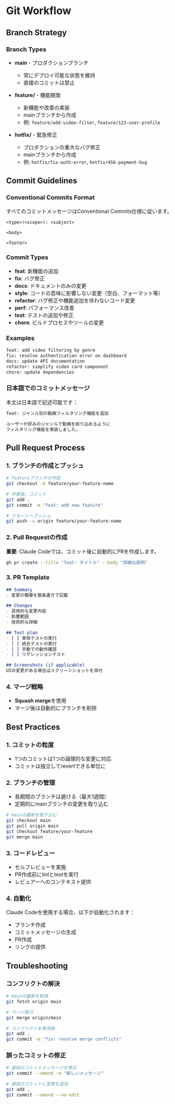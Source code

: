 # Git Workflow

## Branch Strategy

### Branch Types
- **main** - プロダクションブランチ
  - 常にデプロイ可能な状態を維持
  - 直接のコミットは禁止
  
- **feature/<task-id>** - 機能開発
  - 新機能や改善の実装
  - mainブランチから作成
  - 例: `feature/add-video-filter`, `feature/123-user-profile`
  
- **hotfix/<issue-id>** - 緊急修正
  - プロダクションの重大なバグ修正
  - mainブランチから作成
  - 例: `hotfix/fix-auth-error`, `hotfix/456-payment-bug`

## Commit Guidelines

### Conventional Commits Format
すべてのコミットメッセージはConventional Commits仕様に従います。

```
<type>(<scope>): <subject>

<body>

<footer>
```

### Commit Types
- **feat**: 新機能の追加
- **fix**: バグ修正
- **docs**: ドキュメントのみの変更
- **style**: コードの意味に影響しない変更（空白、フォーマット等）
- **refactor**: バグ修正や機能追加を伴わないコード変更
- **perf**: パフォーマンス改善
- **test**: テストの追加や修正
- **chore**: ビルドプロセスやツールの変更

### Examples
```bash
feat: add video filtering by genre
fix: resolve authentication error on dashboard
docs: update API documentation
refactor: simplify video card component
chore: update dependencies
```

### 日本語でのコミットメッセージ
本文は日本語で記述可能です：

```bash
feat: ジャンル別の動画フィルタリング機能を追加

ユーザーが好みのジャンルで動画を絞り込めるように
フィルタリング機能を実装しました。
```

## Pull Request Process

### 1. ブランチの作成とプッシュ
```bash
# featureブランチの作成
git checkout -b feature/your-feature-name

# 作業後、コミット
git add .
git commit -m "feat: add new feature"

# リモートへプッシュ
git push -u origin feature/your-feature-name
```

### 2. Pull Requestの作成
**重要**: Claude Codeでは、コミット後に自動的にPRを作成します。

```bash
gh pr create --title "feat: タイトル" --body "詳細な説明"
```

### 3. PR Template
```markdown
## Summary
- 変更の概要を箇条書きで記載

## Changes
- 具体的な変更内容
- 影響範囲
- 技術的な詳細

## Test plan
- [ ] 単体テストの実行
- [ ] 統合テストの実行
- [ ] 手動での動作確認
- [ ] リグレッションテスト

## Screenshots (if applicable)
UIの変更がある場合はスクリーンショットを添付
```

### 4. マージ戦略
- **Squash merge**を使用
- マージ後は自動的にブランチを削除

## Best Practices

### 1. コミットの粒度
- 1つのコミットは1つの論理的な変更に対応
- コミットは独立してrevertできる単位に

### 2. ブランチの管理
- 長期間のブランチは避ける（最大1週間）
- 定期的にmainブランチの変更を取り込む

```bash
# mainの最新を取り込む
git checkout main
git pull origin main
git checkout feature/your-feature
git merge main
```

### 3. コードレビュー
- セルフレビューを実施
- PR作成前にlintとtestを実行
- レビュアーへのコンテキスト提供

### 4. 自動化
Claude Codeを使用する場合、以下が自動化されます：
- ブランチ作成
- コミットメッセージの生成
- PR作成
- リンクの提供

## Troubleshooting

### コンフリクトの解決
```bash
# mainの最新を取得
git fetch origin main

# マージ実行
git merge origin/main

# コンフリクトを解決後
git add .
git commit -m "fix: resolve merge conflicts"
```

### 誤ったコミットの修正
```bash
# 直前のコミットメッセージを修正
git commit --amend -m "新しいメッセージ"

# 直前のコミットに変更を追加
git add .
git commit --amend --no-edit
```